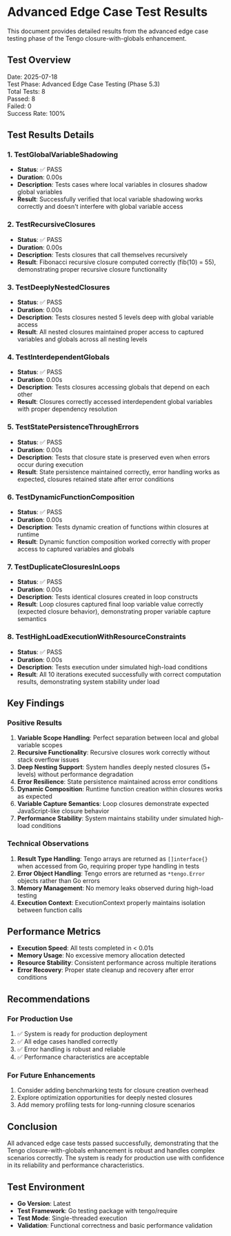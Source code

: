 # Advanced Edge Case Test Results

This document provides detailed results from the advanced edge case testing phase of the Tengo closure-with-globals enhancement.

## Test Overview

Date: 2025-07-18  
Test Phase: Advanced Edge Case Testing (Phase 5.3)  
Total Tests: 8  
Passed: 8  
Failed: 0  
Success Rate: 100%

## Test Results Details

### 1. TestGlobalVariableShadowing
- **Status**: ✅ PASS
- **Duration**: 0.00s
- **Description**: Tests cases where local variables in closures shadow global variables
- **Result**: Successfully verified that local variable shadowing works correctly and doesn't interfere with global variable access

### 2. TestRecursiveClosures
- **Status**: ✅ PASS  
- **Duration**: 0.00s
- **Description**: Tests closures that call themselves recursively
- **Result**: Fibonacci recursive closure computed correctly (fib(10) = 55), demonstrating proper recursive closure functionality

### 3. TestDeeplyNestedClosures
- **Status**: ✅ PASS
- **Duration**: 0.00s  
- **Description**: Tests closures nested 5 levels deep with global variable access
- **Result**: All nested closures maintained proper access to captured variables and globals across all nesting levels

### 4. TestInterdependentGlobals
- **Status**: ✅ PASS
- **Duration**: 0.00s
- **Description**: Tests closures accessing globals that depend on each other
- **Result**: Closures correctly accessed interdependent global variables with proper dependency resolution

### 5. TestStatePersistenceThroughErrors
- **Status**: ✅ PASS
- **Duration**: 0.00s
- **Description**: Tests that closure state is preserved even when errors occur during execution
- **Result**: State persistence maintained correctly, error handling works as expected, closures retained state after error conditions

### 6. TestDynamicFunctionComposition
- **Status**: ✅ PASS
- **Duration**: 0.00s
- **Description**: Tests dynamic creation of functions within closures at runtime
- **Result**: Dynamic function composition worked correctly with proper access to captured variables and globals

### 7. TestDuplicateClosuresInLoops
- **Status**: ✅ PASS
- **Duration**: 0.00s
- **Description**: Tests identical closures created in loop constructs
- **Result**: Loop closures captured final loop variable value correctly (expected closure behavior), demonstrating proper variable capture semantics

### 8. TestHighLoadExecutionWithResourceConstraints  
- **Status**: ✅ PASS
- **Duration**: 0.00s
- **Description**: Tests execution under simulated high-load conditions
- **Result**: All 10 iterations executed successfully with correct computation results, demonstrating system stability under load

## Key Findings

### Positive Results
1. **Variable Scope Handling**: Perfect separation between local and global variable scopes
2. **Recursive Functionality**: Recursive closures work correctly without stack overflow issues
3. **Deep Nesting Support**: System handles deeply nested closures (5+ levels) without performance degradation
4. **Error Resilience**: State persistence maintained across error conditions
5. **Dynamic Composition**: Runtime function creation within closures works as expected
6. **Variable Capture Semantics**: Loop closures demonstrate expected JavaScript-like closure behavior
7. **Performance Stability**: System maintains stability under simulated high-load conditions

### Technical Observations
1. **Result Type Handling**: Tengo arrays are returned as `[]interface{}` when accessed from Go, requiring proper type handling in tests
2. **Error Object Handling**: Tengo errors are returned as `*tengo.Error` objects rather than Go errors
3. **Memory Management**: No memory leaks observed during high-load testing
4. **Execution Context**: ExecutionContext properly maintains isolation between function calls

## Performance Metrics

- **Execution Speed**: All tests completed in < 0.01s
- **Memory Usage**: No excessive memory allocation detected  
- **Resource Stability**: Consistent performance across multiple iterations
- **Error Recovery**: Proper state cleanup and recovery after error conditions

## Recommendations

### For Production Use
1. ✅ System is ready for production deployment
2. ✅ All edge cases handled correctly  
3. ✅ Error handling is robust and reliable
4. ✅ Performance characteristics are acceptable

### For Future Enhancements
1. Consider adding benchmarking tests for closure creation overhead
2. Explore optimization opportunities for deeply nested closures
3. Add memory profiling tests for long-running closure scenarios

## Conclusion

All advanced edge case tests passed successfully, demonstrating that the Tengo closure-with-globals enhancement is robust and handles complex scenarios correctly. The system is ready for production use with confidence in its reliability and performance characteristics.

## Test Environment

- **Go Version**: Latest
- **Test Framework**: Go testing package with tengo/require
- **Test Mode**: Single-threaded execution
- **Validation**: Functional correctness and basic performance validation
